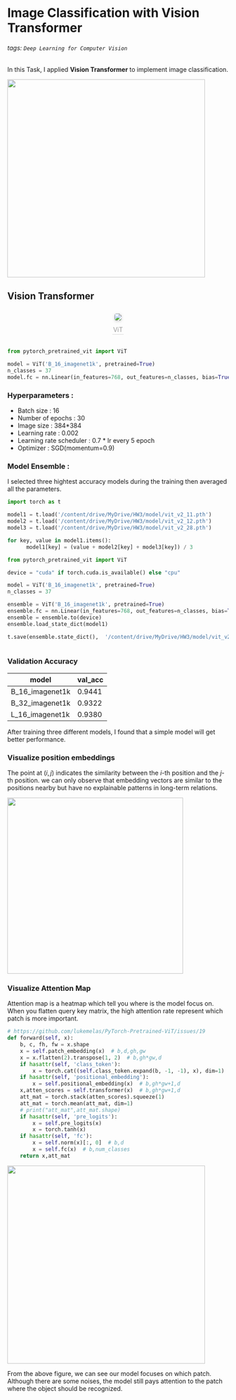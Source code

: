 # Image Classification with Vision Transformer

###### tags: `Deep Learning for Computer Vision`

In this Task, I applied **Vision Transformer** to implement image classification.

<img src="https://i.imgur.com/FQ5dAyY.jpg" width="450"/>

## Vision Transformer

<center>
    <img style="border-radius: 0.3125em;
    box-shadow: 0 2px 4px 0 rgba(34,36,38,.12),0 2px 10px 0 rgba(34,36,38,.08);margin: 2%;" 
    src="https://i.imgur.com/ME1xCAK.png">
    <br>
    <div style="color:orange; border-bottom: 1px solid #d9d9d9;
    display: inline-block;
    color: #999;
    padding: 2px;">ViT</div>
</center>

<br>

``` python
from pytorch_pretrained_vit import ViT

model = ViT('B_16_imagenet1k', pretrained=True)
n_classes = 37
model.fc = nn.Linear(in_features=768, out_features=n_classes, bias=True)
```

### Hyperparameters :
* Batch size : 16
* Number of epochs : 30
* Image size : 384*384
* Learning rate : 0.002
* Learning rate scheduler : 0.7 * lr every 5 epoch
* Optimizer : SGD(momentum=0.9)


### Model Ensemble :
I selected three hightest accuracy models during the training then averaged all the parameters.
``` python
import torch as t

model1 = t.load('/content/drive/MyDrive/HW3/model/vit_v2_11.pth')
model2 = t.load('/content/drive/MyDrive/HW3/model/vit_v2_12.pth')
model3 = t.load('/content/drive/MyDrive/HW3/model/vit_v2_28.pth')

for key, value in model1.items():
      model1[key] = (value + model2[key] + model3[key]) / 3

from pytorch_pretrained_vit import ViT

device = "cuda" if torch.cuda.is_available() else "cpu"

model = ViT('B_16_imagenet1k', pretrained=True)
n_classes = 37

ensemble = ViT('B_16_imagenet1k', pretrained=True)
ensemble.fc = nn.Linear(in_features=768, out_features=n_classes, bias=True)
ensemble = ensemble.to(device)
ensemble.load_state_dict(model1)

t.save(ensemble.state_dict(),  '/content/drive/MyDrive/HW3/model/vit_v2_ensemble.pth')
  
```

### Validation Accuracy

| model | val_acc |
| -------- | -------- |
| B_16_imagenet1k  | 0.9441 |
| B_32_imagenet1k  | 0.9322 |
| L_16_imagenet1k  | 0.9380 |

After training three different models, I found that a simple model will get better performance.

### Visualize position embeddings
The point at $(i, j)$ indicates the similarity between the $i$-th position and the $j$-th position. we can only observe that embedding vectors are similar to the positions nearby but have no explainable patterns in long-term relations.

<img src="https://i.imgur.com/81IgDdx.png" width="400"/>

### Visualize Attention Map
Attention map is a heatmap which tell you where is the model focus on. When you flatten query key matrix, the high attention rate represent which patch is more important.

``` python
# https://github.com/lukemelas/PyTorch-Pretrained-ViT/issues/19
def forward(self, x):
    b, c, fh, fw = x.shape
    x = self.patch_embedding(x)  # b,d,gh,gw
    x = x.flatten(2).transpose(1, 2)  # b,gh*gw,d
    if hasattr(self, 'class_token'):
        x = torch.cat((self.class_token.expand(b, -1, -1), x), dim=1)  # b,gh*gw+1,d
    if hasattr(self, 'positional_embedding'): 
        x = self.positional_embedding(x)  # b,gh*gw+1,d 
    x,atten_scores = self.transformer(x)  # b,gh*gw+1,d
    att_mat = torch.stack(atten_scores).squeeze(1)
    att_mat = torch.mean(att_mat, dim=1)
    # print("att_mat",att_mat.shape)
    if hasattr(self, 'pre_logits'):
        x = self.pre_logits(x)
        x = torch.tanh(x)
    if hasattr(self, 'fc'):
        x = self.norm(x)[:, 0]  # b,d
        x = self.fc(x)  # b,num_classes
    return x,att_mat
```

<img src="https://i.imgur.com/FQ5dAyY.jpg" width="450"/>

From the above figure, we can see our model focuses on which patch. Although there are some noises, the model still pays attention to the patch where the object should be recognized.
